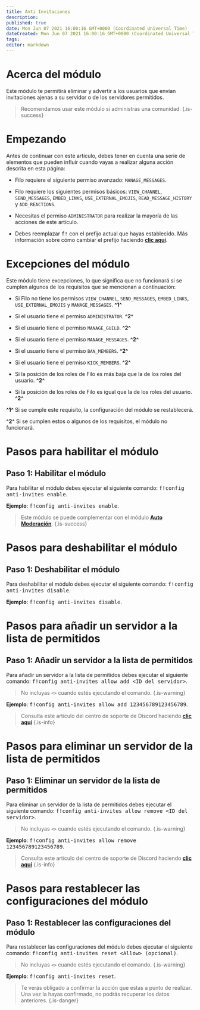 ```yaml
---
title: Anti Invitaciones
description:
published: true
date: Mon Jun 07 2021 16:00:16 GMT+0000 (Coordinated Universal Time)
dateCreated: Mon Jun 07 2021 16:00:16 GMT+0000 (Coordinated Universal Time)
tags:
editor: markdown
---
```


# Acerca del módulo

Este módulo te permitirá eliminar y advertir a los usuarios que envían invitaciones ajenas a su servidor o de los servidores permitidos.

> Recomendamos usar este módulo si administras una comunidad.
{.is-success}

# Empezando

Antes de continuar con este artículo, debes tener en cuenta una serie de elementos que pueden influir cuando vayas a realizar alguna acción descrita en esta página:

- Filo requiere el siguiente permiso avanzado: ``MANAGE_MESSAGES``.

- Filo requiere los siguientes permisos básicos: ``VIEW_CHANNEL``, ``SEND_MESSAGES``, ``EMBED_LINKS``, ``USE_EXTERNAL_EMOJIS``, ``READ_MESSAGE_HISTORY`` y ``ADD_REACTIONS``.

- Necesitas el permiso ``ADMINISTRATOR`` para realizar la mayoría de las acciones de este artículo.

- Debes reemplazar <kbd>f!</kbd> con el prefijo actual que hayas establecido. Más información sobre cómo cambiar el prefijo haciendo **[clic aquí](es/modules/prefix)**.

# Excepciones del módulo

Este módulo tiene excepciones, lo que significa que no funcionará si se cumplen algunos de los requisitos que se mencionan a continuación:

- Si Filo no tiene los permisos ``VIEW_CHANNEL``, ``SEND_MESSAGES``, ``EMBED_LINKS``, ``USE_EXTERNAL_EMOJIS`` y ``MANAGE_MESSAGES``. **^1^**

- Si el usuario tiene el permiso ``ADMINISTRATOR``. **^2^**

- Si el usuario tiene el permiso ``MANAGE_GUILD``. **^2^**

- Si el usuario tiene el permiso ``MANAGE_MESSAGES``. **^2^**

- Si el usuario tiene el permiso ``BAN_MEMBERS``. **^2^**

- Si el usuario tiene el permiso ``KICK_MEMBERS``. **^2^**

- Si la posición de los roles de Filo es más baja que la de los roles del usuario. **^2^**

- Si la posición de los roles de Filo es igual que la de los roles del usuario. **^2^**

**^1^** Si se cumple este requisito, la configuración del módulo se restablecerá.

**^2^** Si se cumplen estos o algunos de los requisitos, el módulo no funcionará.

# Pasos para habilitar el módulo

## **Paso 1**: Habilitar el módulo

Para habilitar el módulo debes ejecutar el siguiente comando: <kbd>f!config anti-invites enable</kbd>.

**Ejemplo**: <kbd>f!config anti-invites enable</kbd>.

> Este módulo se puede complementar con el módulo **[Auto Moderación](/es/modules/auto-moderation)**.
{.is-success}

# Pasos para deshabilitar el módulo

## **Paso 1**: Deshabilitar el módulo

Para deshabilitar el módulo debes ejecutar el siguiente comando: <kbd>f!config anti-invites disable</kbd>.

**Ejemplo**: <kbd>f!config anti-invites disable</kbd>.

# Pasos para añadir un servidor a la lista de permitidos

## **Paso 1**: Añadir un servidor a la lista de permitidos

Para añadir un servidor a la lista de permitidos debes ejecutar el siguiente comando: <kbd>f!config anti-invites allow add \<ID del servidor></kbd>.

> No incluyas ``<>`` cuando estés ejecutando el comando.
{.is-warning}

**Ejemplo**: <kbd>f!config anti-invites allow add 123456789123456789</kbd>.

> Consulta este artículo del centro de soporte de Discord haciendo **[clic aquí](https://support.discord.com/hc/en-us/articles/206346498)**
{.is-info}

# Pasos para eliminar un servidor de la lista de permitidos

## **Paso 1**: Eliminar un servidor de la lista de permitidos

Para eliminar un servidor de la lista de permitidos debes ejecutar el siguiente comando: <kbd>f!config anti-invites allow remove \<ID del servidor></kbd>.

> No incluyas ``<>`` cuando estés ejecutando el comando.
{.is-warning}

**Ejemplo**: <kbd>f!config anti-invites allow remove 123456789123456789</kbd>.

> Consulta este artículo del centro de soporte de Discord haciendo **[clic aquí](https://support.discord.com/hc/en-us/articles/206346498)**
{.is-info}

# Pasos para restablecer las configuraciones del módulo

## **Paso 1**: Restablecer las configuraciones del módulo

Para restablecer las configuraciones del módulo debes ejecutar el siguiente comando: <kbd>f!config anti-invites reset \<Allow> (opcional)</kbd>.

> No incluyas ``<>`` cuando estés ejecutando el comando.
{.is-warning}

**Ejemplo**: <kbd>f!config anti-invites reset</kbd>.

> Te verás obligado a confirmar la acción que estas a punto de realizar. Una vez la hayas confirmado, no podrás recuperar los datos anteriores.
{.is-danger}
